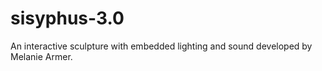# sisyphus-3.0
An interactive sculpture with embedded lighting and sound developed by Melanie Armer.
